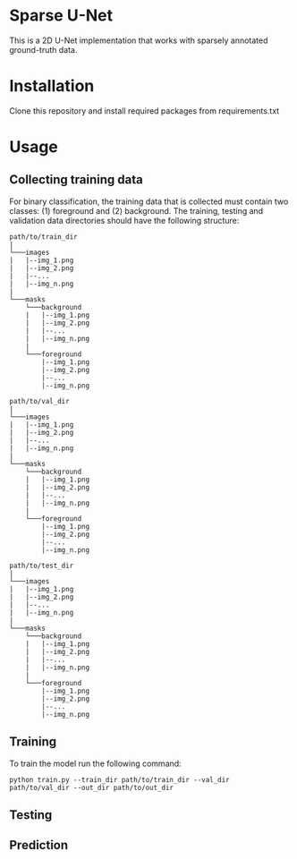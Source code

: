 # Sparse U-Net

This is a 2D U-Net implementation that works with sparsely annotated ground-truth data. 

# Installation

Clone this repository and install required packages from requirements.txt 

# Usage

## Collecting training data

For binary classification, the training data that is collected must contain two classes: (1) foreground and (2) background. The training, testing and validation data directories should have the following structure:

```
path/to/train_dir
|
└───images
|   |--img_1.png
|   |--img_2.png
|   |--...
|   |--img_n.png
|
└───masks
    └───background
    |   |--img_1.png
    |   |--img_2.png
    |   |--...
    |   |--img_n.png
    |
    └───foreground
        |--img_1.png
        |--img_2.png
        |--...
        |--img_n.png

path/to/val_dir
|
└───images
|   |--img_1.png
|   |--img_2.png
|   |--...
|   |--img_n.png
|
└───masks
    └───background
    |   |--img_1.png
    |   |--img_2.png
    |   |--...
    |   |--img_n.png
    |
    └───foreground
        |--img_1.png
        |--img_2.png
        |--...
        |--img_n.png

path/to/test_dir
|
└───images
|   |--img_1.png
|   |--img_2.png
|   |--...
|   |--img_n.png
|
└───masks
    └───background
    |   |--img_1.png
    |   |--img_2.png
    |   |--...
    |   |--img_n.png
    |
    └───foreground
        |--img_1.png
        |--img_2.png
        |--...
        |--img_n.png
```

## Training

To train the model run the following command:
```
python train.py --train_dir path/to/train_dir --val_dir path/to/val_dir --out_dir path/to/out_dir
```
## Testing

## Prediction 
